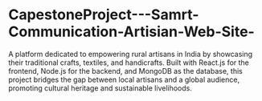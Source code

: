 # CapestoneProject---Samrt-Communication-Artisian-Web-Site-
A platform dedicated to empowering rural artisans in India by showcasing their traditional crafts, textiles, and handicrafts. Built with React.js for the frontend, Node.js for the backend, and MongoDB as the database, this project bridges the gap between local artisans and a global audience, promoting cultural heritage and sustainable livelihoods.
